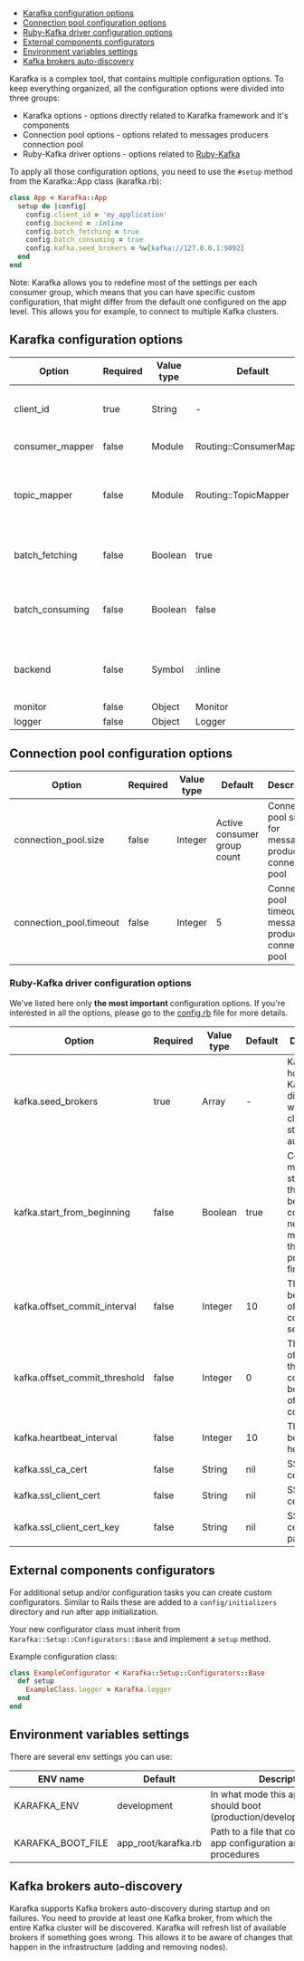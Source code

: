 - [Karafka configuration options](#karafka-configuration-options)
- [Connection pool configuration options](#connection-pool-configuration-options)
- [Ruby-Kafka driver configuration options](#ruby-kafka-driver-configuration-options)
- [External components configurators](#external-components-configurators)
- [Environment variables settings](#environment-variables-settings)
- [Kafka brokers auto-discovery](#kafka-brokers-auto-discovery)

Karafka is a complex tool, that contains multiple configuration options. To keep everything organized, all the configuration options were divided into three groups:

* Karafka options - options directly related to Karafka framework and it's components
* Connection pool options - options related to messages producers connection pool
* Ruby-Kafka driver options - options related to [Ruby-Kafka](https://github.com/zendesk/ruby-kafka)

To apply all those configuration options, you need to use the ```#setup``` method from the Karafka::App class (karafka.rb):

```ruby
class App < Karafka::App
  setup do |config|
    config.client_id = 'my_application'
    config.backend = :inline
    config.batch_fetching = true
    config.batch_consuming = true
    config.kafka.seed_brokers = %w[kafka://127.0.0.1:9092]
  end
end
```

Note: Karafka allows you to redefine most of the settings per each consumer group, which means that you can have specific custom configuration, that might differ from the default one configured on the app level. This allows you for example, to connect to multiple Kafka clusters.

## Karafka configuration options


| Option            | Required | Value type  | Default                 | Description                                                                                           |
|-------------------|----------|-------------|-------------------------|-------------------------------------------------------------------------------------------------------|
| client_id         | true     | String      | -                       | Application name that will be used as a client_id for Kafka cluster                                   |
| consumer_mapper   | false    | Module      | Routing::ConsumerMapper | Mapper for building consumer ids                                                                      |
| topic_mapper      | false    | Module      | Routing::TopicMapper    | Mapper for hiding Kafka provider specific topic prefixes/postfixes, so internaly we use "pure" topics |
| batch_fetching    | false    | Boolean     | true                    | Should the incoming messages be fetched in batches, or one at a time                                  |
| batch_consuming   | false    | Boolean     | false                   | Should the incoming messages be consumed/processed in batches, or one at a time                       |
| backend           | false    | Symbol      | :inline                 | Backend for consumption that we want to use (currently :inline or :sidekiq)                           |
| monitor           | false    | Object      | Monitor                 | Monitor instance                                                                                      |
| logger            | false    | Object      | Logger                  | Logger instance                                                                                       |

## Connection pool configuration options

| Option                  | Required | Value type | Default                     | Description                                                  |
|-------------------------|----------|------------|-----------------------------|--------------------------------------------------------------|
| connection_pool.size    | false    | Integer    | Active consumer group count |Connection pool size for message producers connection pool    |
| connection_pool.timeout | false    | Integer    | 5                           |Connection pool timeout for message producers connection pool |

### Ruby-Kafka driver configuration options

We've listed here only **the most important** configuration options. If you're interested in all the options, please go to the [config.rb](https://github.com/karafka/karafka/blob/master/lib/karafka/setup/config.rb) file for more details.

| Option                        | Required | Value type    | Default | Description                                                                                      |
|-------------------------------|----------|---------------|---------|--------------------------------------------------------------------------------------------------|
| kafka.seed_brokers            | true     | Array<String> | -       |Kafka server hosts. Karafka will discover whole cluster structure automatically                   |
| kafka.start_from_beginning    | false    | Boolean       | true    |Consume messages starting at the beginning or consume new messages that are produced at first run |
| kafka.offset_commit_interval  | false    | Integer       | 10      |The interval between offset commits in seconds                                                    |
| kafka.offset_commit_threshold | false    | Integer       | 0       |The number of messages that can be consume before their offsets are committed                     |
| kafka.heartbeat_interval      | false    | Integer       | 10      |The interval between heartbeats                                                                   |
| kafka.ssl_ca_cert             | false    | String        | nil     |SSL CA certificate                                                                                |
| kafka.ssl_client_cert         | false    | String        | nil     |SSL client certificate                                                                            |
| kafka.ssl_client_cert_key     | false    | String        | nil     |SSL client certificate password                                                                   |

## External components configurators

For additional setup and/or configuration tasks you can create custom configurators. Similar to Rails these are added to a `config/initializers` directory and run after app initialization.

Your new configurator class must inherit from `Karafka::Setup::Configurators::Base` and implement a `setup` method.

Example configuration class:

```ruby
class ExampleConfigurator < Karafka::Setup::Configurators::Base
  def setup
    ExampleClass.logger = Karafka.logger
  end
end
```

## Environment variables settings

There are several env settings you can use:

| ENV name          | Default | Description                                                                           |
|-------------------|-----------------|-------------------------------------------------------------------------------|
| KARAFKA_ENV       | development     | In what mode this application should boot (production/development/test/etc)   |
| KARAFKA_BOOT_FILE | app_root/karafka.rb | Path to a file that contains Karafka app configuration and booting procedures |

## Kafka brokers auto-discovery

Karafka supports Kafka brokers auto-discovery during startup and on failures. You need to provide at least one Kafka broker, from which the entire Kafka cluster will be discovered. Karafka will refresh list of available brokers if something goes wrong. This allows it to be aware of changes that happen in the infrastructure (adding and removing nodes).